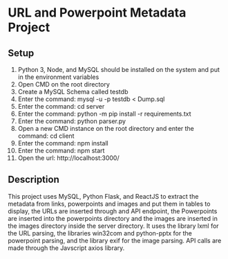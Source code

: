 # URL and Powerpoint Metadata Project

## Setup
1. Python 3, Node, and MySQL should be installed on the system and put in the environment variables
2. Open CMD on the root directory
3. Create a MySQL Schema called testdb
4. Enter the command: mysql -u<username> -p<password> testdb < Dump.sql
5. Enter the command: cd server
6. Enter the command: python -m pip install -r requirements.txt
7. Enter the command: python parser.py
8. Open a new CMD instance on the root directory and enter the command: cd client
9. Enter the command: npm install
10. Enter the command: npm start
11. Open the url: http://localhost:3000/

## Description
This project uses MySQL, Python Flask, and ReactJS to extract the metadata from links, powerpoints and images and put them in tables to display, the URLs are inserted through and API endpoint, the Powerpoints are inserted into the powerpoints directory and the images are inserted in the images directory inside the server directory.
It uses the library lxml for the URL parsing, the libraries win32com and python-pptx for the powerpoint parsing, and the library exif for the image parsing. API calls are made through the Javscript axios library.